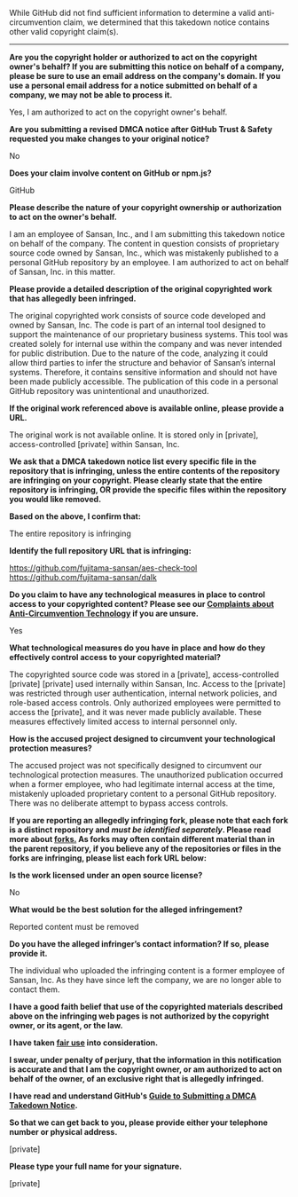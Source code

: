 While GitHub did not find sufficient information to determine a valid anti-circumvention claim, we determined that this takedown notice contains other valid copyright claim(s).

---

**Are you the copyright holder or authorized to act on the copyright owner's behalf? If you are submitting this notice on behalf of a company, please be sure to use an email address on the company's domain. If you use a personal email address for a notice submitted on behalf of a company, we may not be able to process it.**

Yes, I am authorized to act on the copyright owner's behalf.

**Are you submitting a revised DMCA notice after GitHub Trust & Safety requested you make changes to your original notice?**

No

**Does your claim involve content on GitHub or npm.js?**

GitHub

**Please describe the nature of your copyright ownership or authorization to act on the owner's behalf.**

I am an employee of Sansan, Inc., and I am submitting this takedown notice on behalf of the company. The content in question consists of proprietary source code owned by Sansan, Inc., which was mistakenly published to a personal GitHub repository by an employee. I am authorized to act on behalf of Sansan, Inc. in this matter.

**Please provide a detailed description of the original copyrighted work that has allegedly been infringed.**

The original copyrighted work consists of source code developed and owned by Sansan, Inc. The code is part of an internal tool designed to support the maintenance of our proprietary business systems. This tool was created solely for internal use within the company and was never intended for public distribution. Due to the nature of the code, analyzing it could allow third parties to infer the structure and behavior of Sansan’s internal systems. Therefore, it contains sensitive information and should not have been made publicly accessible. The publication of this code in a personal GitHub repository was unintentional and unauthorized.

**If the original work referenced above is available online, please provide a URL.**

The original work is not available online. It is stored only in [private], access-controlled [private] within Sansan, Inc.

**We ask that a DMCA takedown notice list every specific file in the repository that is infringing, unless the entire contents of the repository are infringing on your copyright. Please clearly state that the entire repository is infringing, OR provide the specific files within the repository you would like removed.**

**Based on the above, I confirm that:**

The entire repository is infringing

**Identify the full repository URL that is infringing:**

https://github.com/fujitama-sansan/aes-check-tool  
https://github.com/fujitama-sansan/dalk

**Do you claim to have any technological measures in place to control access to your copyrighted content? Please see our <a href="https://docs.github.com/articles/guide-to-submitting-a-dmca-takedown-notice#complaints-about-anti-circumvention-technology">Complaints about Anti-Circumvention Technology</a> if you are unsure.**

Yes

**What technological measures do you have in place and how do they effectively control access to your copyrighted material?**

The copyrighted source code was stored in a [private], access-controlled [private] [private] used internally within Sansan, Inc. Access to the [private] was restricted through user authentication, internal network policies, and role-based access controls. Only authorized employees were permitted to access the [private], and it was never made publicly available. These measures effectively limited access to internal personnel only.

**How is the accused project designed to circumvent your technological protection measures?**

The accused project was not specifically designed to circumvent our technological protection measures. The unauthorized publication occurred when a former employee, who had legitimate internal access at the time, mistakenly uploaded proprietary content to a personal GitHub repository. There was no deliberate attempt to bypass access controls.

**If you are reporting an allegedly infringing fork, please note that each fork is a distinct repository and <i>must be identified separately</i>. Please read more about <a href="https://docs.github.com/articles/dmca-takedown-policy#b-what-about-forks-or-whats-a-fork">forks.</a> As forks may often contain different material than in the parent repository, if you believe any of the repositories or files in the forks are infringing, please list each fork URL below:**

**Is the work licensed under an open source license?**

No

**What would be the best solution for the alleged infringement?**

Reported content must be removed

**Do you have the alleged infringer’s contact information? If so, please provide it.**

The individual who uploaded the infringing content is a former employee of Sansan, Inc. As they have since left the company, we are no longer able to contact them.

**I have a good faith belief that use of the copyrighted materials described above on the infringing web pages is not authorized by the copyright owner, or its agent, or the law.**

**I have taken <a href="https://www.lumendatabase.org/topics/22">fair use</a> into consideration.**

**I swear, under penalty of perjury, that the information in this notification is accurate and that I am the copyright owner, or am authorized to act on behalf of the owner, of an exclusive right that is allegedly infringed.**

**I have read and understand GitHub's <a href="https://docs.github.com/articles/guide-to-submitting-a-dmca-takedown-notice/">Guide to Submitting a DMCA Takedown Notice</a>.**

**So that we can get back to you, please provide either your telephone number or physical address.**

[private]

**Please type your full name for your signature.**

[private]
